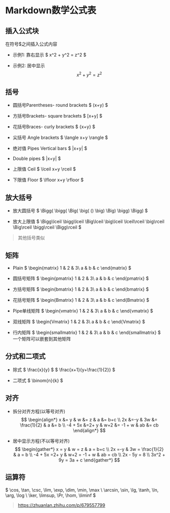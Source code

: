 # Markdown数学公式表


## 插入公式块

在符号$之间插入公式内容

- 示例1: 靠右显示
$
x^2 + y^2 = z^2
$


- 示例2: 居中显示
$$
x^2 + y^2 = z^2
$$


## 括号
- 圆括号Parentheses- round brackets
$
(x+y)
$

- 方括号Brackets- square brackets
$
[x+y]
$

- 花括号Braces- curly brackets
$
\{x+y\}
$

- 尖括号 Angle brackets
$
\langle x+y \rangle
$

- 绝对值 Pipes Vertical bars
$
|x+y|
$

- Double pipes
$
\|x+y\|
$

- 上限值 Ceil
$
\lceil x+y \rceil
$

- 下限值 Floor
$
\lfloor x+y \rfloor
$


## 放大括号
- 放大圆括号
$
\Bigg( \bigg(  \Big( \big( () \big) \Big) \bigg) \Bigg)
$

- 放大上限值
$
\Bigg\lceil \bigg\lceil  \Big\lceil \big\lceil \lceil\rceil \big\rceil \Big\rceil \bigg\rceil \Bigg\rceil
$

> 其他括号类似


## 矩阵
- Plain
$
\begin{matrix}
1 & 2 & 3\\
a & b & c
\end{matrix}
$

- 圆括号矩阵
$
\begin{pmatrix}
1 & 2 & 3\\
a & b & c
\end{pmatrix}
$

- 方括号矩阵
$
\begin{bmatrix}
1 & 2 & 3\\
a & b & c
\end{bmatrix}
$

- 花括号矩阵
$
\begin{Bmatrix}
1 & 2 & 3\\
a & b & c
\end{Bmatrix}
$

- Pipe单线矩阵
$
\begin{vmatrix}
1 & 2 & 3\\
a & b & c
\end{vmatrix}
$

- 双线矩阵
$
\begin{Vmatrix}
1 & 2 & 3\\
a & b & c
\end{Vmatrix}
$

- 行内矩阵
$
\begin{smallmatrix}
1 & 2 & 3\\
a & b & c
\end{smallmatrix}
$
一个矩阵可以嵌套到其他矩阵



## 分式和二项式
- 除式
$
\frac{x}{y}
$
$
\frac{x+1}{y+\frac{1}{2}}
$

- 二项式
$
\binom{n}{k}
$



## 对齐
- 拆分对齐方程(以等号对齐)
$$
 \begin{align*} 
 x &= y & w &= z & a &= b+c \\
 2x &=-y & 3w &= \frac{1}{2} & a &= b \\
 -4 + 5x &=2+ y & w+2 &= -1 + w & ab &= cb 
 \end{align*} 
$$

- 居中显示方程(不以等号对齐)
$$
 \begin{gather*} 
 x = y & w = z & a = b+c \\
 2x =-y & 3w = \frac{1}{2} & a = b \\
 -4 + 5x =2+ y & w+2 = -1 + w & ab = cb \\
 2x - 5y = 8 \\
 3x^2 + 9y = 3a + c
 \end{gather*} 
$$


## 运算符
$
\cos,  \tan, \csc,  \lim, \exp, \dim, \min, \max \\
\arcsin, \sin, \lg, \tanh, \ln, \arg, \log \\
\ker, \limsup, \Pr, \hom, \liminf
$

> https://zhuanlan.zhihu.com/p/679557799